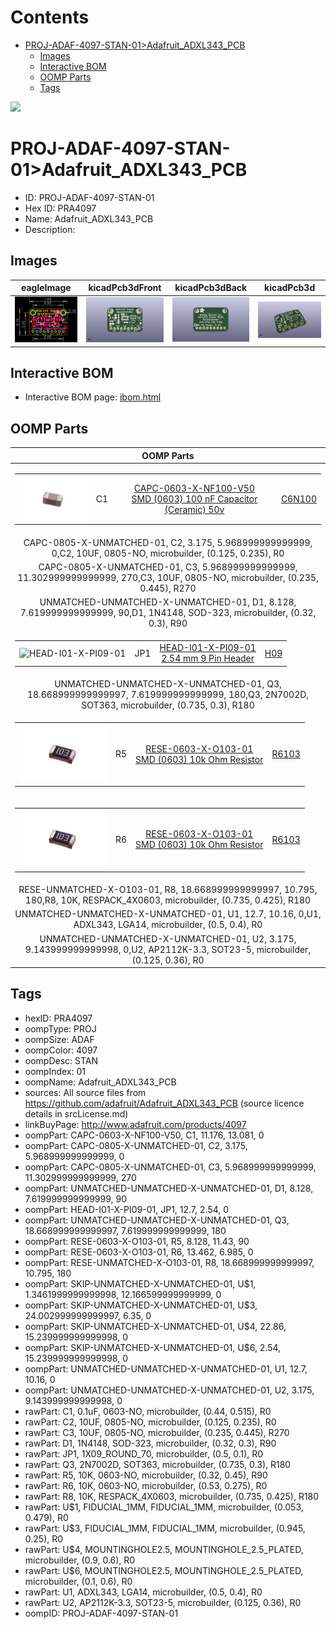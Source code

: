 



Contents
========

* [PROJ-ADAF-4097-STAN-01>Adafruit_ADXL343_PCB](#proj-adaf-4097-stan-01adafruit_adxl343_pcb)
	* [Images](#images)
	* [Interactive BOM](#interactive-bom)
	* [OOMP Parts](#oomp-parts)
	* [Tags](#tags)
  
![][im]
# PROJ-ADAF-4097-STAN-01>Adafruit_ADXL343_PCB

- ID: PROJ-ADAF-4097-STAN-01
- Hex ID: PRA4097
- Name: Adafruit_ADXL343_PCB
- Description: 

## Images
  
  

|eagleImage|kicadPcb3dFront|kicadPcb3dBack|kicadPcb3d|
| :---: | :---: | :---: | :---: |
|[![eagleImage](eagleImage_140.png)](eagleImage_600.png)|[![kicadPcb3dFront](kicadPcb3dFront_140.png)](kicadPcb3dFront_600.png)|[![kicadPcb3dBack](kicadPcb3dBack_140.png)](kicadPcb3dBack_600.png)|[![kicadPcb3d](kicadPcb3d_140.png)](kicadPcb3d_600.png)|

## Interactive BOM

- Interactive BOM page: [ibom.html](kicad/bom/ibom.html)

## OOMP Parts
  

|OOMP Parts|
| :---: |
|<table><tr><td>![CAPC-0603-X-NF100-V50](https://raw.githubusercontent.com/oomlout/oomlout_OOMP_parts/main/CAPC-0603-X-NF100-V50/image_140.jpg)</td><td> C1</td><td>[CAPC-0603-X-NF100-V50<br>SMD (0603) 100 nF Capacitor (Ceramic) 50v](https://github.com/oomlout/oomlout_OOMP_parts/tree/main/CAPC-0603-X-NF100-V50/)</td><td>[C6N100](https://github.com/oomlout/oomlout_OOMP_parts/tree/main/CAPC-0603-X-NF100-V50/)</td></tr></table>|
|CAPC-0805-X-UNMATCHED-01, C2, 3.175, 5.968999999999999, 0,C2, 10UF, 0805-NO, microbuilder, (0.125, 0.235), R0|
|CAPC-0805-X-UNMATCHED-01, C3, 5.968999999999999, 11.302999999999999, 270,C3, 10UF, 0805-NO, microbuilder, (0.235, 0.445), R270|
|UNMATCHED-UNMATCHED-X-UNMATCHED-01, D1, 8.128, 7.619999999999999, 90,D1, 1N4148, SOD-323, microbuilder, (0.32, 0.3), R90|
|<table><tr><td>![HEAD-I01-X-PI09-01](https://raw.githubusercontent.com/oomlout/oomlout_OOMP_parts/main/HEAD-I01-X-PI09-01/image_140.jpg)</td><td> JP1</td><td>[HEAD-I01-X-PI09-01<br>2.54 mm 9 Pin Header](https://github.com/oomlout/oomlout_OOMP_parts/tree/main/HEAD-I01-X-PI09-01/)</td><td>[H09](https://github.com/oomlout/oomlout_OOMP_parts/tree/main/HEAD-I01-X-PI09-01/)</td></tr></table>|
|UNMATCHED-UNMATCHED-X-UNMATCHED-01, Q3, 18.668999999999997, 7.619999999999999, 180,Q3, 2N7002D, SOT363, microbuilder, (0.735, 0.3), R180|
|<table><tr><td>![RESE-0603-X-O103-01](https://raw.githubusercontent.com/oomlout/oomlout_OOMP_parts/main/RESE-0603-X-O103-01/image_140.jpg)</td><td> R5</td><td>[RESE-0603-X-O103-01<br>SMD (0603) 10k Ohm Resistor](https://github.com/oomlout/oomlout_OOMP_parts/tree/main/RESE-0603-X-O103-01/)</td><td>[R6103](https://github.com/oomlout/oomlout_OOMP_parts/tree/main/RESE-0603-X-O103-01/)</td></tr></table>|
|<table><tr><td>![RESE-0603-X-O103-01](https://raw.githubusercontent.com/oomlout/oomlout_OOMP_parts/main/RESE-0603-X-O103-01/image_140.jpg)</td><td> R6</td><td>[RESE-0603-X-O103-01<br>SMD (0603) 10k Ohm Resistor](https://github.com/oomlout/oomlout_OOMP_parts/tree/main/RESE-0603-X-O103-01/)</td><td>[R6103](https://github.com/oomlout/oomlout_OOMP_parts/tree/main/RESE-0603-X-O103-01/)</td></tr></table>|
|RESE-UNMATCHED-X-O103-01, R8, 18.668999999999997, 10.795, 180,R8, 10K, RESPACK_4X0603, microbuilder, (0.735, 0.425), R180|
|UNMATCHED-UNMATCHED-X-UNMATCHED-01, U1, 12.7, 10.16, 0,U1, ADXL343, LGA14, microbuilder, (0.5, 0.4), R0|
|UNMATCHED-UNMATCHED-X-UNMATCHED-01, U2, 3.175, 9.143999999999998, 0,U2, AP2112K-3.3, SOT23-5, microbuilder, (0.125, 0.36), R0|

## Tags

- hexID: PRA4097
- oompType: PROJ
- oompSize: ADAF
- oompColor: 4097
- oompDesc: STAN
- oompIndex: 01
- oompName: Adafruit_ADXL343_PCB
- sources: All source files from https://github.com/adafruit/Adafruit_ADXL343_PCB (source licence details in srcLicense.md)
- linkBuyPage: http://www.adafruit.com/products/4097
- oompPart: CAPC-0603-X-NF100-V50, C1, 11.176, 13.081, 0
- oompPart: CAPC-0805-X-UNMATCHED-01, C2, 3.175, 5.968999999999999, 0
- oompPart: CAPC-0805-X-UNMATCHED-01, C3, 5.968999999999999, 11.302999999999999, 270
- oompPart: UNMATCHED-UNMATCHED-X-UNMATCHED-01, D1, 8.128, 7.619999999999999, 90
- oompPart: HEAD-I01-X-PI09-01, JP1, 12.7, 2.54, 0
- oompPart: UNMATCHED-UNMATCHED-X-UNMATCHED-01, Q3, 18.668999999999997, 7.619999999999999, 180
- oompPart: RESE-0603-X-O103-01, R5, 8.128, 11.43, 90
- oompPart: RESE-0603-X-O103-01, R6, 13.462, 6.985, 0
- oompPart: RESE-UNMATCHED-X-O103-01, R8, 18.668999999999997, 10.795, 180
- oompPart: SKIP-UNMATCHED-X-UNMATCHED-01, U$1, 1.3461999999999998, 12.166599999999999, 0
- oompPart: SKIP-UNMATCHED-X-UNMATCHED-01, U$3, 24.002999999999997, 6.35, 0
- oompPart: SKIP-UNMATCHED-X-UNMATCHED-01, U$4, 22.86, 15.239999999999998, 0
- oompPart: SKIP-UNMATCHED-X-UNMATCHED-01, U$6, 2.54, 15.239999999999998, 0
- oompPart: UNMATCHED-UNMATCHED-X-UNMATCHED-01, U1, 12.7, 10.16, 0
- oompPart: UNMATCHED-UNMATCHED-X-UNMATCHED-01, U2, 3.175, 9.143999999999998, 0
- rawPart: C1, 0.1uF, 0603-NO, microbuilder, (0.44, 0.515), R0
- rawPart: C2, 10UF, 0805-NO, microbuilder, (0.125, 0.235), R0
- rawPart: C3, 10UF, 0805-NO, microbuilder, (0.235, 0.445), R270
- rawPart: D1, 1N4148, SOD-323, microbuilder, (0.32, 0.3), R90
- rawPart: JP1, 1X09_ROUND_70, microbuilder, (0.5, 0.1), R0
- rawPart: Q3, 2N7002D, SOT363, microbuilder, (0.735, 0.3), R180
- rawPart: R5, 10K, 0603-NO, microbuilder, (0.32, 0.45), R90
- rawPart: R6, 10K, 0603-NO, microbuilder, (0.53, 0.275), R0
- rawPart: R8, 10K, RESPACK_4X0603, microbuilder, (0.735, 0.425), R180
- rawPart: U$1, FIDUCIAL_1MM, FIDUCIAL_1MM, microbuilder, (0.053, 0.479), R0
- rawPart: U$3, FIDUCIAL_1MM, FIDUCIAL_1MM, microbuilder, (0.945, 0.25), R0
- rawPart: U$4, MOUNTINGHOLE2.5, MOUNTINGHOLE_2.5_PLATED, microbuilder, (0.9, 0.6), R0
- rawPart: U$6, MOUNTINGHOLE2.5, MOUNTINGHOLE_2.5_PLATED, microbuilder, (0.1, 0.6), R0
- rawPart: U1, ADXL343, LGA14, microbuilder, (0.5, 0.4), R0
- rawPart: U2, AP2112K-3.3, SOT23-5, microbuilder, (0.125, 0.36), R0
- oompID: PROJ-ADAF-4097-STAN-01



[im]: kicadPcb3d_450.png
